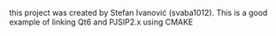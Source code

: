 this project was created by Stefan Ivanović (svaba1012).
This is a good example of linking Qt6 and PJSIP2.x
using CMAKE
